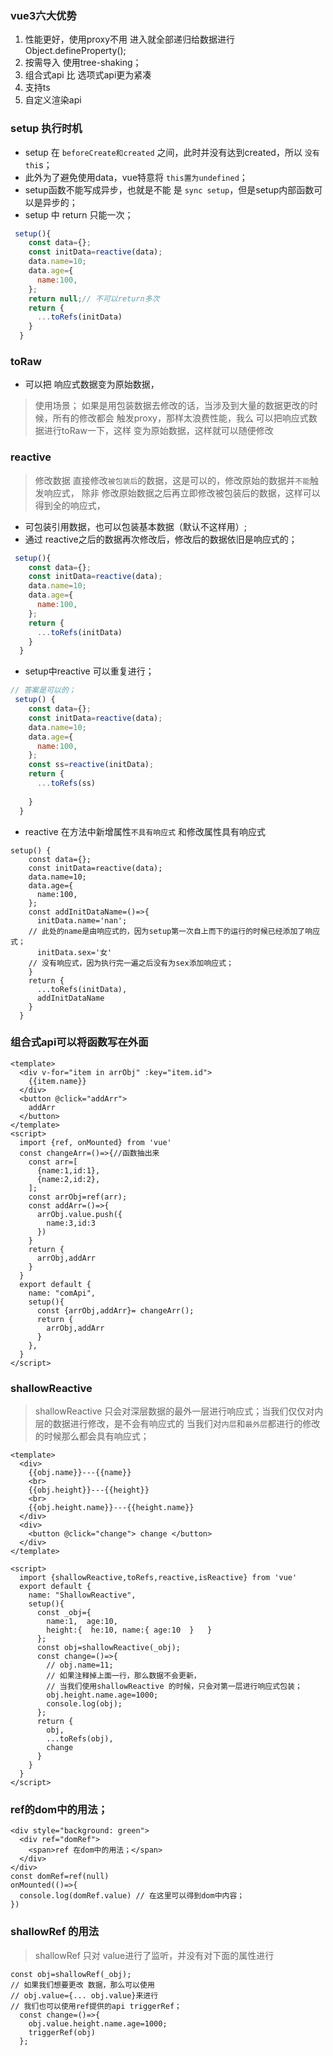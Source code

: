 ### vue3六大优势
1. 性能更好，使用proxy不用 进入就全部递归给数据进行Object.defineProperty();
2. 按需导入 使用tree-shaking；
3. 组合式api 比 选项式api更为紧凑
4. 支持ts
5. 自定义渲染api

### setup 执行时机
- setup 在 `beforeCreate和created` 之间，此时并没有达到created，所以 `没有thi`s；
- 此外为了避免使用data，vue特意将 `this置为undefined`；
- setup函数不能写成异步，也就是不能 是 `sync setup`，但是setup内部函数可以是异步的；
- setup 中 return 只能一次；
```js
 setup(){
    const data={};
    const initData=reactive(data);
    data.name=10;
    data.age={
      name:100,
    };
    return null;// 不可以return多次
    return {
      ...toRefs(initData)
    }
  }
```


### toRaw 
- 可以把 响应式数据变为原始数据，
> 使用场景；
> 如果是用包装数据去修改的话，当涉及到大量的数据更改的时候，所有的修改都会
> 触发proxy，那样太浪费性能，我么 可以把响应式数据进行toRaw一下，这样
> 变为原始数据，这样就可以随便修改
### reactive
>修改数据 直接修改`被包装后`的数据，这是可以的，修改原始的数据并`不能`触发响应式，
>除非 修改原始数据之后再立即修改被包装后的数据，这样可以得到全的响应式，
- 可包装引用数据，也可以包装基本数据（默认不这样用）;
- 通过 reactive之后的数据再次修改后，修改后的数据依旧是响应式的；
```js
 setup(){
    const data={};
    const initData=reactive(data);
    data.name=10;
    data.age={
      name:100,
    };
    return {
      ...toRefs(initData)
    }
  }
```

- setup中reactive 可以重复进行；
```js
// 答案是可以的；
 setup() {
    const data={};
    const initData=reactive(data);
    data.name=10;
    data.age={
      name:100,
    };
    const ss=reactive(initData);
    return {
      ...toRefs(ss)
      
    }
  }
```

-  reactive 在方法中新增属性`不具有响应式` 和修改属性具有响应式
```vue
setup() {
    const data={};
    const initData=reactive(data);
    data.name=10;
    data.age={
      name:100,
    };
    const addInitDataName=()=>{
      initData.name='nan';
    // 此处的name是由响应式的，因为setup第一次自上而下的运行的时候已经添加了响应式；
      initData.sex='女'
    // 没有响应式，因为执行完一遍之后没有为sex添加响应式；
    }
    return {
      ...toRefs(initData),
      addInitDataName
    }
  }
```

### 组合式api可以将函数写在外面
```vue
<template>
  <div v-for="item in arrObj" :key="item.id">
    {{item.name}}
  </div>
  <button @click="addArr">
    addArr
  </button>
</template>
<script>
  import {ref, onMounted} from 'vue'
  const changeArr=()=>{//函数抽出来
    const arr=[
      {name:1,id:1},
      {name:2,id:2},
    ];
    const arrObj=ref(arr);
    const addArr=()=>{
      arrObj.value.push({
        name:3,id:3
      })
    }
    return {
      arrObj,addArr
    }
  }
  export default {
    name: "comApi",
    setup(){
      const {arrObj,addArr}= changeArr();
      return {
        arrObj,addArr
      }
    },
  }
</script>
```

### shallowReactive 
> shallowReactive 只会对深层数据的最外一层进行响应式；当我们仅仅对内层的数据进行修改，是不会有响应式的
> 当我们对`内层`和`最外层`都进行的修改的时候那么都会具有响应式； 
```vue
<template>
  <div>
    {{obj.name}}---{{name}}
    <br>
    {{obj.height}}---{{height}}
    <br>
    {{obj.height.name}}---{{height.name}}
  </div>
  <div>
    <button @click="change"> change </button>
  </div>
</template>

<script>
  import {shallowReactive,toRefs,reactive,isReactive} from 'vue'
  export default {
    name: "ShallowReactive",
    setup(){
      const _obj={
        name:1,  age:10,
        height:{  he:10, name:{ age:10  }   }
      };
      const obj=shallowReactive(_obj);
      const change=()=>{
        // obj.name=11;
        // 如果注释掉上面一行，那么数据不会更新，
        // 当我们使用shallowReactive 的时候，只会对第一层进行响应式包装；
        obj.height.name.age=1000;
        console.log(obj);
      };
      return {
        obj,
        ...toRefs(obj),
        change
      }
    }
  }
</script>
```
### ref的dom中的用法；
```vue
<div style="background: green">
  <div ref="domRef">
    <span>ref 在dom中的用法；</span>
  </div>
</div>
const domRef=ref(null)
onMounted(()=>{
  console.log(domRef.value) // 在这里可以得到dom中内容；
})
```
### shallowRef 的用法
> shallowRef 只对 value进行了监听，并没有对下面的属性进行
```vue
const obj=shallowRef(_obj);
// 如果我们想要更改 数据，那么可以使用
// obj.value={... obj.value}来进行
// 我们也可以使用ref提供的api triggerRef；
  const change=()=>{
    obj.value.height.name.age=1000;
    triggerRef(obj)
  };
```

